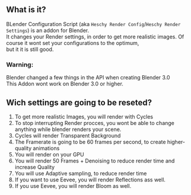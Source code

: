 ## What is it?
BLender Configuration Script (aka `Heschy Render Config`/`Heschy Render Settings`) is an addon for Blender.     
It changes your Render settings, in order to get more realistic images. Of course it wont set your configurations to the optimum,    
but it it is still good.     

### Warning:
Blender changed a few things in the API when creating Blender 3.0      
This Addon wont work on Blender 3.0 or higher.     

## Wich settings are going to be reseted?

1. To get more realistic Images, you will render with Cycles
2. To stop interrupting Render procces, you wont be able to change anything while blender renders your scene.
3. Cycles will render Transparent Background
4. The Framerate is going to be 60 frames per second, to create higher-quality animations
5. You will render on your GPU
6. You will render 50 Frames + Denoising to reduce render time and increase Quality
7. You will use Adaptive sampling, to reduce render time
8. If you want to use Eevee, you will render Reflections ass well.
9. If you use Eevee, you will render Bloom as well.
